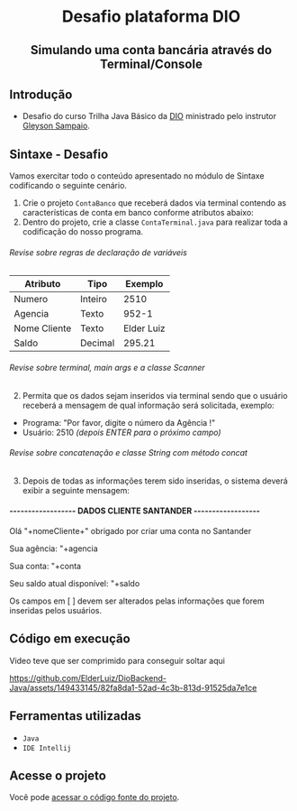 <h1 align="center"> Desafio plataforma DIO </h1>
<h2 align="center"> Simulando uma conta bancária através do Terminal/Console </h2>

## Introdução
- Desafio do curso Trilha Java Básico da [DIO](www.dio.me) ministrado pelo instrutor [Gleyson Sampaio](https://github.com/glysns).

## Sintaxe - Desafio

Vamos exercitar todo o conteúdo apresentado no módulo de Sintaxe codificando o seguinte cenário.

1. Crie o projeto `ContaBanco` que receberá dados via terminal contendo as características de conta em banco conforme atributos abaixo:
2. Dentro do projeto, crie a classe `ContaTerminal.java` para realizar toda a codificação do nosso programa.

###### Revise sobre regras de declaração de variáveis

| Atributo  | Tipo     | Exemplo   
| --------- | ---------| ------- 
| Numero    | Inteiro  | 2510 
| Agencia   | Texto    | 952-1
| Nome Cliente | Texto    | Elder Luiz
| Saldo | Decimal |295.21


###### Revise sobre terminal, main args e a classe Scanner
2. Permita que os dados sejam inseridos via terminal sendo que o usuário receberá a mensagem de qual informação será solicitada, exemplo:

* Programa: "Por favor, digite o número da Agência !"
* Usuário: 2510 *(depois ENTER para o próximo campo)*

###### Revise sobre concatenação e classe String com método concat

3. Depois de todas as informações terem sido inseridas, o sistema deverá exibir a seguinte mensagem:


#### ------------------ DADOS CLIENTE SANTANDER ------------------

Olá "+nomeCliente+" obrigado por criar uma conta no Santander

Sua agência: "+agencia

Sua conta: "+conta

Seu saldo atual disponível: "+saldo


Os campos em [ ] devem ser alterados pelas informações que forem inseridas pelos usuários.

## Código em execução 
 Video teve que ser comprimido para conseguir soltar aqui

https://github.com/ElderLuiz/DioBackend-Java/assets/149433145/82fa8da1-52ad-4c3b-813d-91525da7e1ce

<h2>Ferramentas utilizadas</h2>

- ``Java``
- ``IDE Intellij``

<h2>Acesse o projeto</h2>

Você pode [acessar o código fonte do projeto](https://github.com/ElderLuiz/DioBackend-Java/blob/main/src/dev/elder/aprendendoSintaxeJava/FContaBancaria/ContaTerminal.java).
